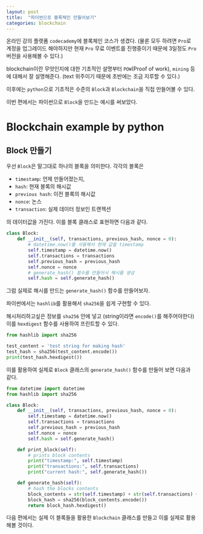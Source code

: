 ```yaml
---
layout: post
title:  "파이썬으로 블록체인 만들어보기"
categories: blockchain
---
```



온라인 강의 플랫폼 `codecademy`에 블록체인 코스가 생겼다. (물론 모두 하려면 `Pro`로 계정을 업그레이드 해야하지만 현재 `Pro` 무료 이벤트를 진행중이기 때문에 3일정도 `Pro` 버전을 사용해볼 수 있다.)


blockchain이란 무엇인지에 대한 기초적인 설명부터 `POW`(Proof of work), `mining` 등에 대해서 잘 설명해준다. (text 위주이기 때문에 초반에는 조금 지루할 수 있다.)

이후에는 `python`으로 기초적은 수준의 `Block`과 `Blockchain`을 직접 만들어볼 수 있다.

이번 편에서는 파이썬으로 `Block`을 만드는 예시를 써보았다.


# Blockchain example by python

## Block 만들기

우선 `Block`은 말그대로 하나의 블록을 의미한다. 각각의 블록은 
- `timestamp`: 언제 만들어졌는지,
- `hash`: 현재 블록의 해시값
- `previous hash`: 이전 블록의 해시값
- `nonce`: 논스
- `transaction`: 실제 데이터 정보인 트랜젝션

의 데이터값을 가진다. 이를 블록 클래스로 표현하면 다음과 같다.

```python
class Block:
    def __init__(self, transactions, previous_hash, nonce = 0):
		# datetime.now()를 사용해서 현재 값을 timestamp
        self.timestamp = datetime.now()
        self.transactions = transactions
        self.previous_hash = previous_hash
        self.nonce = nonce
		# generate_hash() 함수를 만들어서 해시를 생성
        self.hash = self.generate_hash()
```

그럼 실제로 해시를 만드는 `generate_hash()` 함수를 만들어보자.

파이썬에서는 `hashlib`를 활용해서 `sha256`을 쉽게 구현할 수 있다.

해시처리하고싶은 정보를 `sha256` 안에 넣고 (string이라면 `encode()`를 해주어야한다) 이를 `hexdigest` 함수를 사용하여 프린트할 수 있다.

```python
from hashlib import sha256

test_content = 'test string for making hash'
test_hash = sha256(test_content.encode())
print(test_hash.hexdigest())
```

이를 활용하여 실제로 `Block` 클래스의 `generate_hash()` 함수를 만들어 보면 다음과 같다.

```python
from datetime import datetime
from hashlib import sha256

class Block:
    def __init__(self, transactions, previous_hash, nonce = 0):
        self.timestamp = datetime.now()
        self.transactions = transactions
        self.previous_hash = previous_hash
        self.nonce = nonce
        self.hash = self.generate_hash()

    def print_block(self):
        # prints block contents
        print("timestamp:", self.timestamp)
        print("transactions:", self.transactions)
        print("current hash:", self.generate_hash())

    def generate_hash(self):
        # hash the blocks contents
        block_contents = str(self.timestamp) + str(self.transactions) + str(self.previous_hash) + str(self.nonce)
        block_hash = sha256(block_contents.encode())
        return block_hash.hexdigest()
```


다음 편에서는 실제 이 블록들을 활용한 `Blockchain` 클래스를 만들고 이를 실제로 활용해볼 것이다.
